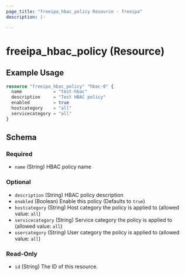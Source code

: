 ```yaml
---
page_title: "freeipa_hbac_policy Resource - freeipa"
description: |-

---
```


# freeipa_hbac_policy (Resource)



## Example Usage

```terraform
resource "freeipa_hbac_policy" "hbac-0" {
  name            = "test-hbac"
  description     = "Test HBAC policy"
  enabled         = true
  hostcategory    = "all"
  servicecategory = "all"
}
```




<!-- schema generated by tfplugindocs -->
## Schema

### Required

- `name` (String) HBAC policy name

### Optional

- `description` (String) HBAC policy description
- `enabled` (Boolean) Enable this policy (Defaults to `true`)
- `hostcategory` (String) Host category the policy is applied to (allowed value: `all`)
- `servicecategory` (String) Service category the policy is applied to (allowed value: `all`)
- `usercategory` (String) User category the policy is applied to (allowed value: `all`)

### Read-Only

- `id` (String) The ID of this resource.
